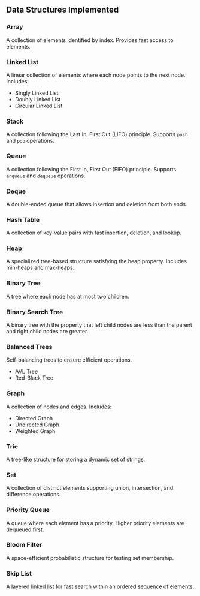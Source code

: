 ## Data Structures Implemented

### Array
A collection of elements identified by index. Provides fast access to elements.

### Linked List
A linear collection of elements where each node points to the next node. Includes:
- Singly Linked List
- Doubly Linked List
- Circular Linked List

### Stack
A collection following the Last In, First Out (LIFO) principle. Supports `push` and `pop` operations.

### Queue
A collection following the First In, First Out (FIFO) principle. Supports `enqueue` and `dequeue` operations.

### Deque
A double-ended queue that allows insertion and deletion from both ends.

### Hash Table
A collection of key-value pairs with fast insertion, deletion, and lookup.

### Heap
A specialized tree-based structure satisfying the heap property. Includes min-heaps and max-heaps.

### Binary Tree
A tree where each node has at most two children.

### Binary Search Tree
A binary tree with the property that left child nodes are less than the parent and right child nodes are greater.

### Balanced Trees
Self-balancing trees to ensure efficient operations.
- AVL Tree
- Red-Black Tree

### Graph
A collection of nodes and edges. Includes:
- Directed Graph
- Undirected Graph
- Weighted Graph

### Trie
A tree-like structure for storing a dynamic set of strings.

### Set
A collection of distinct elements supporting union, intersection, and difference operations.

### Priority Queue
A queue where each element has a priority. Higher priority elements are dequeued first.

### Bloom Filter
A space-efficient probabilistic structure for testing set membership.

### Skip List
A layered linked list for fast search within an ordered sequence of elements.